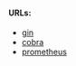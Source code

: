 #### URLs:
- [gin](https://github.com/gin-gonic/gin/tree/v1.9.1)
- [cobra](https://github.com/spf13/cobra/tree/v1.8.0)
- [prometheus](https://github.com/prometheus/client_golang/tree/v1.17.0)
